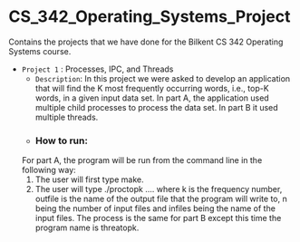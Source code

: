 # CS_342_Operating_Systems_Project
Contains the projects that we have done for the Bilkent CS 342 Operating Systems course.
- `Project 1` : Processes, IPC, and Threads
   - `Description`:  In this project we were asked to develop an application that will find the K most frequently occurring words, i.e., top-K words, in a given input
data set. In part A, the application used multiple child processes to process the data set. In part B it used multiple threads.
   - ### How to run:   
   For part A, the program will be run from the command line in the following way: 
   1. The user will first type make. 
   2. The user will type  ./proctopk <K> <outfile> <N> <infile1> .... <infileN> where k is the frequency number, outfile is the name of the output file that the program will write to, n being the number of input files and infiles being the name of the input files. The process is the same for part B except this time the program name is threatopk.
